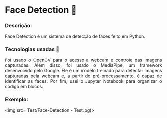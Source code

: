 # Face Detection :eyes:

### Descrição:
Face Detection é um sistema de detecção de faces feito em Python.

### Tecnologias usadas :snake:
<p align="justify">
Foi usado o OpenCV para o acesso à webcam e controle das imagens capturadas. Além disso, foi usado o MediaPipe, um framework desenvolvido pelo Google. Ele é um modelo treinado para detectar imagens capturadas pela webcam e, a partir do pré-processamento, é capaz de identificar as faces. Por fim, usei o Jupyter Notebook para organizar o código em blocos.</p>

### Exemplo:
<img src= Test/Face-Detection - Test.jpg)>
